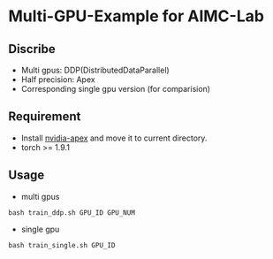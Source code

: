 # Multi-GPU-Example for AIMC-Lab
## Discribe
+ Multi gpus: DDP(DistributedDataParallel)
+ Half precision: Apex
+ Corresponding single gpu version (for comparision)

## Requirement
+ Install [nvidia-apex](https://github.com/NVIDIA/apex) and move it to current directory.
+ torch >= 1.9.1
## Usage
+ multi gpus
```angular2
bash train_ddp.sh GPU_ID GPU_NUM
```

+ single gpu
```angular2
bash train_single.sh GPU_ID
```

